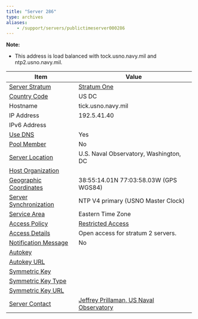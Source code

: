 ```yaml
---
title: "Server 286"
type: archives
aliases:
    - /support/servers/publictimeserver000286
---
```


**Note:**

* 
    This address is load balanced with tock.usno.navy.mil and ntp2.usno.navy.mil.

| Item | Value |
| ----- | ----- |
| [Server Stratum](/support/servers/serverstratum) | [Stratum One](/support/servers/stratumonetimeservers) |
| [Country Code](/support/servers/countrycode) | US DC |
| Hostname |  tick.usno.navy.mil |
| IP Address |  192.5.41.40 |
| IPv6 Address | |
| [Use DNS](/support/servers/usedns) | Yes |
| [Pool Member](/support/servers/poolmember) | No |
| [Server Location](/support/servers/serverlocation) |  U.S. Naval Observatory, Washington, DC  |
| [Host Organization](/support/servers/hostorganization) | |
| [ Geographic Coordinates](/support/servers/geographiccoordinates) |  38:55:14.01N 77:03:58.03W (GPS WGS84) |
| [Server Synchronization](/support/servers/serversynchronization) |  NTP V4 primary (USNO Master Clock)  |
| [Service Area](/support/servers/servicearea) |  Eastern Time Zone  |
| [Access Policy](/support/servers/accesspolicy) | [Restricted Access](/support/servers/restrictedaccess) |
| [Access Details](/support/servers/accessdetails) |  Open access for stratum 2 servers.  |
| [Notification Message](/support/servers/notificationmessage) | No |
| [Autokey](/support/servers/autokey) |  |
| [Autokey URL](/support/servers/autokeyurl) | |
| [Symmetric Key](/support/servers/symmetrickey) |  |
| [Symmetric Key Type](/support/servers/symmetrickeytype) | |
| [Symmetric Key URL](/support/servers/symmetrickeyurl) | |
| [Server Contact](/support/servers/servercontact) | [ Jeffrey Prillaman, US Naval Observatory](mailto:jeffrey.prillaman@usno.navy.mil) |